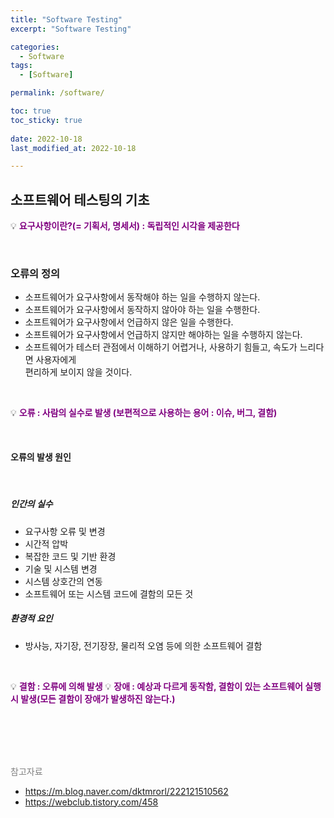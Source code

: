```yaml
---
title: "Software Testing"
excerpt: "Software Testing"

categories:
  - Software
tags:
  - [Software]

permalink: /software/

toc: true
toc_sticky: true
 
date: 2022-10-18
last_modified_at: 2022-10-18

---
```


## 소프트웨어 테스팅의 기초

💡 <span style="color:purple">**요구사항이란?(= 기획서, 명세서) : 독립적인 시각을 제공한다**</span>

<br>

### 오류의 정의

  - 소프트웨어가 요구사항에서 동작해야 하는 일을 수행하지 않는다.
  - 소프트웨어가 요구사항에서 동작하지 않아야 하는 일을 수행한다.
  - 소프트웨어가 요구사항에서 언급하지 않은 일을 수행한다.
  - 소프트웨어가 요구사항에서 언급하지 않지만 해야하는 일을 수행하지 않는다.
  - 소프트웨어가 테스터 관점에서 이해하기 어렵거나, 사용하기 힘들고, 속도가 느리다면 사용자에게   
    편리하게 보이지 않을 것이다.

<br>

💡 <span style="color:purple">**오류 : 사람의 실수로 발생 (보편적으로 사용하는 용어 : 이슈, 버그, 결함)**</span>

<br>

#### 오류의 발생 원인 

<br>

##### 인간의 실수
- 요구사항 오류 및 변경
- 시간적 압박
- 복잡한 코드 및 기반 환경 
- 기술 및 시스템 변경
- 시스템 상호간의 연동
- 소프트웨어 또는 시스템 코드에 결함의 모든 것

##### 환경적 요인
- 방사능, 자기장, 전기장장, 물리적 오염 등에 의한 소프트웨어 결함

<br>

💡 <span style="color:purple">**결함 : 오류에 의해 발생**</span>
💡 <span style="color:purple">**장애 : 예상과 다르게 동작함, 결함이 있는 소프트웨어 실행 시 발생(모든 결함이 장애가 발생하진 않는다.)**</span>



<br>
<br>
<br>
<br>



<span style="color:gray">참고자료</span>

- https://m.blog.naver.com/dktmrorl/222121510562
- https://webclub.tistory.com/458
